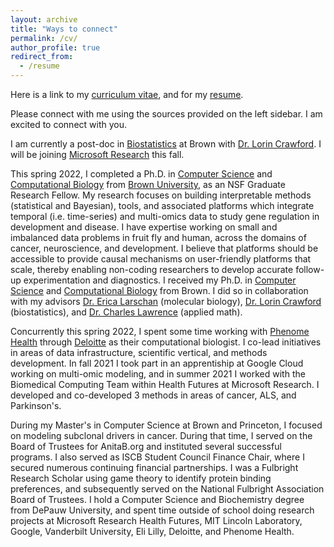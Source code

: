 ```yaml
---
layout: archive
title: "Ways to connect"
permalink: /cv/
author_profile: true
redirect_from:
  - /resume
---
```


Here is a link to my [curriculum vitae](https://github.com/ashleymaeconard/ashleymaeconard.github.io/raw/master/files/cv_conard.pdf), and for my [resume](https://github.com/ashleymaeconard/ashleymaeconard.github.io/raw/master/files/resume_conard.pdf).

Please connect with me using the sources provided on the left sidebar. I am excited to connect with you.

I am currently a post-doc in [Biostatistics](https://www.brown.edu/academics/public-health/biostats/home) at Brown with [Dr. Lorin Crawford](http://www.lorincrawford.com/). I will be joining [Microsoft Research](https://www.microsoft.com/en-us/research/lab/microsoft-research-cambridge/) this fall. 

This spring 2022, I completed a Ph.D. in [Computer Science](https://cs.brown.edu/) and [Computational Biology](https://ccmb.brown.edu/) from [Brown University](https://www.brown.edu/), as an NSF Graduate Research Fellow. My research focuses on building interpretable methods (statistical and Bayesian), tools, and associated platforms which integrate temporal (i.e. time-series) and multi-omics data to study gene regulation in development and disease. I have expertise working on small and imbalanced data problems in fruit fly and human, across the domains of cancer, neuroscience, and development. I believe that platforms should be accessible to provide causal mechanisms on user-friendly platforms that scale, thereby enabling non-coding researchers to develop accurate follow-up experimentation and diagnostics. I received my Ph.D. in [Computer Science](https://cs.brown.edu/) and [Computational Biology](https://ccmb.brown.edu/) from Brown. I did so in collaboration with my advisors [Dr. Erica Larschan](https://www.larschanlab.com/) (molecular biology), [Dr. Lorin Crawford](http://www.lcrawlab.com/home.html) (biostatistics), and [Dr. Charles Lawrence](https://en.wikipedia.org/wiki/Charles_Lawrence_(mathematician)) (applied math).

Concurrently this spring 2022, I spent some time working with [Phenome Health](https://phenomehealth.org/) through [Deloitte](https://www2.deloitte.com/us/en.html) as their computational biologist. I co-lead initiatives in areas of data infrastructure, scientific vertical, and methods development. In fall 2021 I took part in an apprentiship at Google Cloud working on multi-omic modeling, and in summer 2021 I worked with the Biomedical Computing Team within Health Futures at Microsoft Research. I developed and co-developed 3 methods in areas of cancer, ALS, and Parkinson's.

During my Master's in Computer Science at Brown and Princeton, I focused on modeling subclonal drivers in cancer. During that time, I served on the Board of Trustees for AnitaB.org and instituted several successful programs. I also served as ISCB Student Council Finance Chair, where I secured numerous continuing financial partnerships. I was a Fulbright Research Scholar using game theory to identify protein binding preferences, and subsequently served on the National Fulbright Association Board of Trustees. I hold a Computer Science and Biochemistry degree from DePauw University, and spent time outside of school doing research projects at Microsoft Research Health Futures, MIT Lincoln Laboratory, Google, Vanderbilt University, Eli Lilly, Deloitte, and Phenome Health.


<!-- <object width="400" height="500" type="application/pdf" data="files/resume_conard.pdf?#zoom=85&scrollbar=0&toolbar=0&navpanes=0">
    <p>PDF cannot be displayed.</p>
</object> -->

